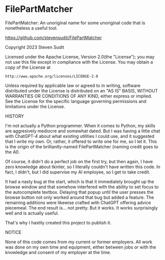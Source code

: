 # FilePartMatcher

FilePartMatcher: An unoriginal name for some unoriginal code that is nonetheless a useful tool.

https://github.com/stevensudit/FilePartMatcher

Copyright 2023 Steven Sudit

Licensed under the Apache License, Version 2.0(the "License");
you may not use this file except in compliance with the License.
You may obtain a copy of the License at

    http://www.apache.org/licenses/LICENSE-2.0

Unless required by applicable law or agreed to in writing, software
distributed under the License is distributed on an "AS IS" BASIS,
WITHOUT WARRANTIES OR CONDITIONS OF ANY KIND, either express or implied.
See the License for the specific language governing permissions and
limitations under the License.


HISTORY

I'm not actually a Python programmer. When it comes to Python, my skills are aggresively mediocre and somewhat dated. But I was having a little chat with ChatGPT-4 about what existing utilities I could use, and it suggested that I write my own. Or, rather, it offered to write one for me, so I let it. This is the origin of the brilliantly-named FilePartMatcher (naming credit goes to the AI).

Of course, it didn't do a perfect job on the first try, but then again, I have zero knowledge about tkinter, so I literally couldn't have written this code. In fact, I didn't, but I did supervise my AI employee, so I get to take credit.

It had a nasty bug at the start, which is that it immediately brought up the browse window and that somehow interfered with the ability to set focus to the autocomplete textbox. Delaying that popup until the user presses the browse button not only worked around that bug but added a feature. The remaining additions were likewise crafted with ChatGPT offering advice piecemeal. The end result is... not pretty. But it works. It works surprisingly well and is actually useful.

That's why I hastily created this project to publish it.


NOTICE

None of this code comes from my current or former employers. All work was done on my own time and equipment, either between jobs or with the knowledge and consent of my employer at the time.
